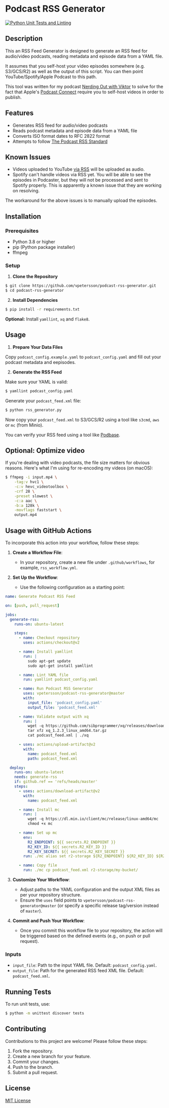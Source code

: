 # Podcast RSS Generator

[![Python Unit Tests and Linting](https://github.com/vpetersson/podcast-rss-generator/actions/workflows/python-tests.yml/badge.svg)](https://github.com/vpetersson/podcast-rss-generator/actions/workflows/python-tests.yml)

## Description

This an RSS Feed Generator is designed to generate an RSS feed for audio/video podcasts, reading metadata and episode data from a YAML file.

It assumes that you self-host your video episodes somewhere (e.g. S3/GCS/R2) as well as the output of this script. You can then point YouTube/Spotify/Apple Podcast to this path.

This tool was written for my podcast [Nerding Out with Viktor](https://blog.viktorpetersson.com/nerding-out-with-viktor/) to solve for the fact that Apple's [Podcast Connect](https://podcastsconnect.apple.com) require you to self-host videos in order to publish.

## Features

- Generates RSS feed for audio/video podcasts
- Reads podcast metadata and episode data from a YAML file
- Converts ISO format dates to RFC 2822 format
- Attempts to follow [The Podcast RSS Standard](https://github.com/Podcast-Standards-Project/PSP-1-Podcast-RSS-Specification)

## Known Issues

* Videos uploaded to YouTube [via RSS](https://support.google.com/youtube/answer/13525207?hl=en#zippy=%2Ccan-i-deliver-an-rss-feed-if-i-already-have-a-podcast-on-youtube) will be uploaded as audio.
* Spotify can't handle videos via RSS yet. You will be able to see the episodes in Podcaster, but they will not be processed and sent to Spotify properly. This is apparently a known issue that they are working on resolving.

The workaround for the above issues is to manually upload the episodes.

## Installation

### Prerequisites

- Python 3.8 or higher
- pip (Python package installer)
- ffmpeg

### Setup

1. **Clone the Repository**

```bash
$ git clone https://github.com/vpetersson/podcast-rss-generator.git
$ cd podcast-rss-generator
```

2. **Install Dependencies**

```bash
$ pip install -r requirements.txt
```

**Optional:** Install `yamllint`, `xq` and `flake8`.

## Usage

1. **Prepare Your Data Files**

Copy `podcast_config.example.yaml` to `podcast_config.yaml` and fill out your podcast metadata and eepisodes.

2. **Generate the RSS Feed**

Make sure your YAML is valid:

```bash
$ yamllint podcast_config.yaml
```

Generate your `podcast_feed.xml` file:

```bash
$ python rss_generator.py
```

Now copy your `podcast_feed.xml` to S3/GCS/R2 using a tool like `s3cmd`, `aws` or `mc` (from Minio).

You can verify your RSS feed using a tool like [Podbase](https://podba.se/validate/).

## **Optional:** Optimize video

If you're dealing with video podcasts, the file size matters for obvious reasons. Here's what I'm using for re-encoding my videos (on macOS):

```bash
$ ffmpeg -i input.mp4 \
    -tag:v hvc1 \
    -c:v hevc_videotoolbox \
    -crf 28 \
    -preset slowest \
    -c:a aac \
    -b:a 128k \
    -movflags faststart \
    output.mp4
```

## Usage with GitHub Actions

To incorporate this action into your workflow, follow these steps:

1. **Create a Workflow File**:
   - In your repository, create a new file under `.github/workflows`, for example, `rss_workflow.yml`.

2. **Set Up the Workflow**:
   - Use the following configuration as a starting point:

```yaml
name: Generate Podcast RSS Feed

on: [push, pull_request]

jobs:
  generate-rss:
    runs-on: ubuntu-latest

    steps:
      - name: Checkout repository
        uses: actions/checkout@v2

      - name: Install yamllint
        run: |
          sudo apt-get update
          sudo apt-get install yamllint

      - name: Lint YAML file
        run: yamllint podcast_config.yaml

      - name: Run Podcast RSS Generator
        uses: vpetersson/podcast-rss-generator@master
        with:
          input_file: 'podcast_config.yaml'
          output_file: 'podcast_feed.xml'

      - name: Validate output with xq
        run: |
          wget -q https://github.com/sibprogrammer/xq/releases/download/v1.2.3/xq_1.2.3_linux_amd64.tar.gz
          tar xfz xq_1.2.3_linux_amd64.tar.gz
          cat podcast_feed.xml | ./xq

      - uses: actions/upload-artifact@v2
        with:
          name: podcast_feed.xml
          path: podcast_feed.xml

  deploy:
    runs-on: ubuntu-latest
    needs: generate-rss
    if: github.ref == 'refs/heads/master'
    steps:
      - uses: actions/download-artifact@v2
        with:
          name: podcast_feed.xml

      - name: Install mc
        run: |
          wget -q https://dl.min.io/client/mc/release/linux-amd64/mc
          chmod +x mc

      - name: Set up mc
        env:
          R2_ENDPOINT: ${{ secrets.R2_ENDPOINT }}
          R2_KEY_ID: ${{ secrets.R2_KEY_ID }}
          R2_KEY_SECRET: ${{ secrets.R2_KEY_SECRET }}
        run: ./mc alias set r2-storage ${R2_ENDPOINT} ${R2_KEY_ID} ${R2_KEY_SECRET}

      - name: Copy file
        run: ./mc cp podcast_feed.xml r2-storage/my-bucket/
```

3. **Customize Your Workflow**:
   - Adjust paths to the YAML configuration and the output XML files as per your repository structure.
   - Ensure the `uses` field points to `vpetersson/podcast-rss-generator@master` (or specify a specific release tag/version instead of `master`).

4. **Commit and Push Your Workflow**:
   - Once you commit this workflow file to your repository, the action will be triggered based on the defined events (e.g., on push or pull request).

### Inputs

- `input_file`: Path to the input YAML file. Default: `podcast_config.yaml`.
- `output_file`: Path for the generated RSS feed XML file. Default: `podcast_feed.xml`.


## Running Tests

To run unit tests, use:

```bash
$ python -m unittest discover tests
```

## Contributing

Contributions to this project are welcome! Please follow these steps:
1. Fork the repository.
2. Create a new branch for your feature.
3. Commit your changes.
4. Push to the branch.
5. Submit a pull request.

## License

[MIT License](LICENSE)
